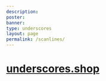 ```yaml
---
description:
poster:
banner:
type: underscores
layout: page
permalink: /scanlines/
---
```


# [underscores.shop](underscores.shop)